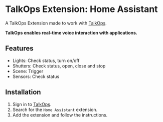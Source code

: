 # TalkOps Extension: Home Assistant

A TalkOps Extension made to work with [TalkOps](https://talkops.app).

**TalkOps enables real-time voice interaction with applications.**

## Features

* Lights: Check status, turn on/off
* Shutters: Check status, open, close and stop
* Scene: Trigger
* Sensors: Check status

## Installation

1. Sign in to [TalkOps](https://talkops.app).
2. Search for the `Home Assistant` extension.
3. Add the extension and follow the instructions.